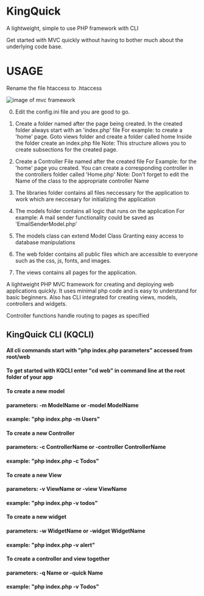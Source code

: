 # KingQuick
A lightweight, simple to use PHP framework with CLI

Get started with MVC quickly without having to bother much about the underlying code base.

# USAGE
Rename the file htaccess to .htaccess

![image of mvc framework](https://upload.wikimedia.org/wikipedia/commons/thumb/b/b5/ModelViewControllerDiagram2.svg/1280px-ModelViewControllerDiagram2.svg.png)

0. Edit the config.ini file and you are good to go.

1. Create a folder named after the page being created. 
In the created folder always start with an 'index.php' file
For example: to create a 'home' page.
Goto views folder and create a folder called home
Inside the folder create an index.php file
Note: This structure allows you to create subsections for the created page.

2. Create a Controller File named after the created file
For Example: for the 'home' page you created. You can create a corresponding controller
in the controllers folder called 'Home.php'
Note: Don't forget to edit the Name of the class to the appropriate controller Name

3. The libraries folder contains all files neccessary for the application to work which are neccesary for initializing the application

4. The models folder contains all logic that runs on the application
For example: A mail sender functionality could be saved as 'EmailSenderModel.php'

5. The models class can extend Model Class Granting easy access to database manipulations

6. The web folder contains all public files which are accessible to everyone such as the css, js, fonts, and images.

7. The views contains all pages for the application.



A lightweight PHP MVC framework for creating and deploying web applications quickly. It uses minimal php code and is easy to understand for basic beginners. Also has CLI integrated for creating views, models, controllers and widgets. 

Controller functions handle routing to pages as specified

## KingQuick CLI (KQCLI)
#### All cli commands start with "php index.php parameters" accessed from root/web
#### To get started with KQCLI enter "cd web" in command line at the root folder of your app
#### To create a new model
#### parameters: -m ModelName   or -model ModelName
#### example: "php index.php -m Users"
#### To create a new Controller
#### parameters: -c ControllerName or -controller ControllerName
#### example: "php index.php -c Todos"
#### To create a new View
#### parameters: -v ViewName or -view ViewName
#### example: "php index.php -v todos"
#### To create a new widget
#### parameters: -w WidgetName or -widget WidgetName
#### example: "php index.php -v alert"
#### To create a controller and view together
#### parameters: -q Name or -quick Name
#### example: "php index.php -v Todos"
